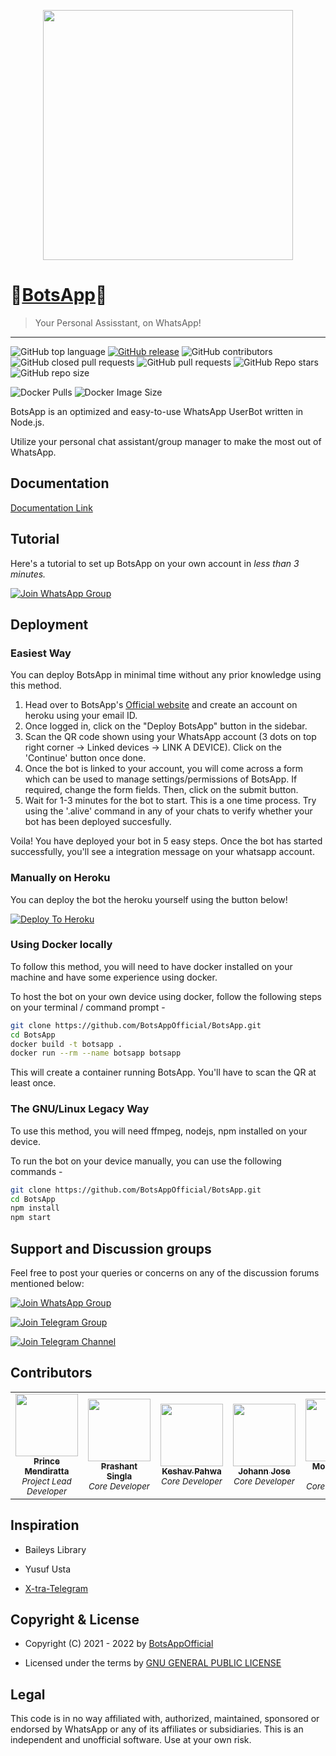 <p align="center">
  <img src="images/BotsApp_Logo.png" height="400px"/>
</p>


# 💠[BotsApp](https://mybotsapp.com/)💠
> Your Personal Assisstant, on WhatsApp!
---
![GitHub top language](https://img.shields.io/github/languages/top/BotsAppOfficial/BotsApp) [![GitHub release](https://img.shields.io/github/release/BotsAppOfficial/BotsApp.svg)](https://github.com/bkimminich/juice-shop/releases/latest)
 ![GitHub contributors](https://img.shields.io/github/contributors/BotsAppOfficial/BotsApp) ![GitHub closed pull requests](https://img.shields.io/github/issues-pr-closed/BotsAppOfficial/BotsApp) ![GitHub pull requests](https://img.shields.io/github/issues-pr-raw/BotsAppOfficial/BotsApp) ![GitHub Repo stars](https://img.shields.io/github/stars/BotsAppOfficial/BotsApp?style=social) ![GitHub repo size](https://img.shields.io/github/repo-size/BotsAppOfficial/BotsApp)
 

![Docker Pulls](https://img.shields.io/docker/pulls/princemendiratta/botsapp?style=flat-square&label=Docker+Pulls) ![Docker Image Size](https://img.shields.io/docker/image-size/princemendiratta/botsapp?style=flat-square&label=Docker+Image+Size)

BotsApp is an optimized and easy-to-use WhatsApp UserBot written in Node.js.

Utilize your personal chat assistant/group manager to make the most out of WhatsApp.   



## Documentation

[Documentation Link](https://mybotsapp.com/documentation)


## Tutorial

Here's a tutorial to set up BotsApp on your own account in *less than 3 minutes.*

[![Join WhatsApp Group](https://img.shields.io/badge/How%20To-Deploy-red.svg?logo=Youtube)](https://www.youtube.com/watch?v=tGrjEZ3roY0&ab_channel=BotsApp)

## Deployment

### Easiest Way

You can deploy BotsApp in minimal time without any prior knowledge using this method.

1. Head over to BotsApp's [Official website](https://mybotsapp.com/) and create an account on heroku using your email ID.
2. Once logged in, click on the "Deploy BotsApp" button in the sidebar.
3. Scan the QR code shown using your WhatsApp account (3 dots on top right corner -> Linked devices -> LINK A DEVICE). Click on the 'Continue'      button once done.
4. Once the bot is linked to your account, you will come across a form which can be used to manage settings/permissions of BotsApp. If required,    change the form fields. Then, click on the submit button.
5. Wait for 1-3 minutes for the bot to start. This is a one time process. Try using the '.alive' command in any of your chats to verify whether    your bot has been deployed succesfully.

Voila! You have deployed your bot in 5 easy steps. Once the bot has started successfully, you'll see a integration message on your whatsapp account.

### Manually on Heroku

You can deploy the bot the heroku yourself using the button below!

[![Deploy To Heroku](https://www.herokucdn.com/deploy/button.svg)](https://dashboard.heroku.com/new?button-url=https%3A%2F%2Fgithub.com%2Flitrymork%2Fsession-string%2Ftree%2Fmain&template=https%3A%2F%2Fgithub.com%2Flitrymork%2Fsession-string%2Ftree%2Fmainhttps://dashboard.heroku.com/new?button-url=https%3A%2F%2Fgithub.com%2Flitrymork%2session-string%2Ftree%2Fmain&template=https%3A%2F%2Fgithub.com%2Flitrymork%2Fsession-string%2Ftree%2Fmain)

### Using Docker locally

To follow this method, you will need to have docker installed on your machine and have some experience using docker.

To host the bot on your own device using docker, follow the following steps on your terminal / command prompt -

```bash
git clone https://github.com/BotsAppOfficial/BotsApp.git
cd BotsApp
docker build -t botsapp .
docker run --rm --name botsapp botsapp
```

This will create a container running BotsApp. You'll have to scan the QR at least once.

### The GNU/Linux Legacy Way

To use this method, you will need ffmpeg, nodejs, npm installed on your device.

To run the bot on your device manually, you can use the following commands -

```bash
git clone https://github.com/BotsAppOfficial/BotsApp.git
cd BotsApp
npm install
npm start
```


## Support and Discussion groups

Feel free to post your queries or concerns on any of the discussion forums mentioned below:

[![Join WhatsApp Group](https://img.shields.io/badge/Join-WhatsApp%20Group-bl.svg?logo=WhatsApp)](https://chat.whatsapp.com/DGEZ2VUgpAdJzcS7g7TID3)

[![Join Telegram Group](https://img.shields.io/badge/Join-Telegram%20Group-blue.svg?logo=Telegram)](https://t.me/BotsAppChat)

[![Join Telegram Channel](https://img.shields.io/badge/Join-Telegram%20Channel-red.svg?logo=Telegram)](https://t.me/BotsAppOfficial)



## Contributors

<!-- ALL-CONTRIBUTORS-LIST:START - Do not remove or modify this section -->
<!-- prettier-ignore-start -->
<!-- markdownlint-disable -->
<table>
  <tr>
    <td align="center"><a href="https://github.com/Prince-Mendiratta"><img src="https://avatars.githubusercontent.com/u/54077356?v=4?s=100" width="100px;" alt=""/><br /><sub><b>Prince Mendiratta</b></sub></a><br /><sub><i>Project Lead Developer</i></sub></td>
    <td align="center"><a href="https://github.com/Prashant-singla"><img src="https://avatars.githubusercontent.com/u/83973641?v=4?s=100" width="100px;" alt=""/><br /><sub><b>Prashant Singla</b></sub></a><br /><sub><i>Core Developer</i></sub></td>
    <td align="center"><a href="https://github.com/Keshav-Pahwa"><img src="https://avatars.githubusercontent.com/u/83963387?v=4?s=100" width="100px;" alt=""/><br /><sub><b>Keshav Pahwa</b></sub></a><br /><sub><i>Core Developer</i></sub></td>
    <td align="center"><a href="https://github.com/j0h4nn1410"><img src="https://avatars.githubusercontent.com/u/72455289?v=4?s=100" width="100px;" alt=""/><br /><sub><b>Johann Jose</b></sub></a><br /><sub><i>Core Developer</i></sub></td>
    <td align="center"><a href="https://github.com/Mohit161220"><img src="https://avatars.githubusercontent.com/u/83974093?v=4?s=100" width="100px;" alt=""/><br /><sub><b>Mohit Singh Rana</b></sub></a><br /><sub><i>Core Developer</i></sub></td>
  </tr>
</table>

<!-- markdownlint-restore -->
<!-- prettier-ignore-end -->

<!-- ALL-CONTRIBUTORS-LIST:END -->



## Inspiration

- Baileys Library

- Yusuf Usta 

- [X-tra-Telegram](https://github.com/Prince-Mendiratta/X-tra-Telegram)

## Copyright & License
- Copyright (C) 2021 - 2022 by [BotsAppOfficial](https://github.com/BotsAppOfficial)

- Licensed under the terms by [GNU GENERAL PUBLIC LICENSE](https://github.com/BotsAppOfficial/BotsApp/blob/main/LICENSE)

## Legal
This code is in no way affiliated with, authorized, maintained, sponsored or endorsed by WhatsApp or any of its affiliates or subsidiaries. This is an independent and unofficial software. Use at your own risk.
